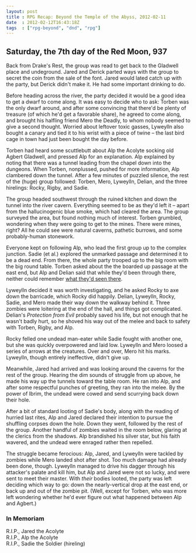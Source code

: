 ```yaml
---
layout: post
title : RPG Recap: Beyond the Temple of the Abyss, 2012-02-11
date  : 2012-02-12T16:43:18Z
tags  : ["rpg-beyond", "dnd", "rpg"]
---
```

## Saturday, the 7th day of the Red Moon, 937

Back from Drake's Rest, the group was read to get back to the Gladwell place
and undeground.  Jared and Derick parted ways with the group to secret the coin
from the sale of the font.  Jared would lated catch up with the party, but
Derick didn't make it.  He had some important drinking to do.

Before heading across the river, the party decided it would be a good idea to
get a dwarf to come along.  It was easy to decide who to ask: Torben was the
only dwarf around, and after some convincing that there'd be plenty of treasure
(of which he'd get a favorable share), he agreed to come along, and brought his
halfling friend Mero the Deadly, to whom nobody seemed to give a second
thought.  Worried about leftover toxic gasses, Lyweylln also bought a canary
and tied it to his wrist with a piece of twine – the last bird cage in town had
just been bought the day before.

Torben had heard some scuttlebutt about Alp the Acolyte socking old Agbert
Gladwell, and pressed Alp for an explanation.  Alp explained by noting that
there was a tunnel leading from the chapel down into the dungeons.  When
Torben, nonplussed, pushed for more information, Alp clambered down the tunnel.
After a few minutes of puzzled silence, the rest of the (huge) group followed:
Torben, Mero, Lyweylln, Delian, and the three hirelings: Rocky, Rigby, and
Sadie.

The group headed southwest through the ruined kitchen and down the tunnel into
the river cavern.  Everything seemed to be as they'd left it – apart from the
hallucinogenic blue smoke, which had cleared the area.  The group surveyed the
area, but found nothing much of interest.  Torben grumbled, wondering when they
were going to get to the mines.  There were mines, right?  All he could see
were natural caverns, pathetic burrows, and some probably-human stonework.

Everyone kept on following Alp, who lead the first group up to the complex
junction.   Sadie (et al.) explored the unmarked passage and determined it to
be a dead end.  From there, the whole party trooped up to the big room with the
big round table.  Torben asked about the the boarded up passage at the east
end, but Alp and Delian said that while they'd been through there, neither
could remember [what they'd seen
there](http://rjbs.manxome.org/rubric/entry/1928).

Lyweylln decided it was worth investigating, and he asked Rocky to axe down the
barricade, which Rocky did happily.  Delian, Lyweylln, Rocky, Sadie, and Mero
made their way down the walkway behind it.  Three zombies were loitering at the
end of the hall, and things got complicated.  Delian's *Protection from Evil*
probably saved his life, but not enough that he wasn't badly hurt, so he shoved
his way out of the melee and back to safety with Torben, Rigby, and Alp.

Rocky felled one undead man-eater while Sadie fought with another one, but she
was quickly overpowered and laid low.  Lyweylln and Mero loosed a series of
arrows at the creatures.  Over and over, Mero hit his marks.  Lyweylln, though
entirely ineffective, didn't give up.

Meanwhile, Jared had arrived and was looking around the caverns for the rest of
the group.  Hearing the dim sounds of struggle from up above, he made his way
up the tunnels toward the table room.  He ran into Alp, and after some
respectful punches of greeting, they ran into the melee.  By the power of
Ibrim, the undead were cowed and send scurrying back down their hole.

After a bit of standard looting of Sadie's body, along with the reading of
hurried last rites, Alp and Jared declared their intention to pursue the
shuffling corpses down the hole.  Down they went, followed by the rest of the
group.  Another handful of zombies waited in the room below, glaring at the
clerics from the shadows.  Alp brandished his silver star, but his faith
wavered, and the undead were enraged rather then repelled.

The struggle became ferocious: Alp, Jared, and Lyweylln were tackled by zombies
while Mero landed shot after shot.  Too much damage had already been done,
though.  Lyweylln managed to drive his dagger through his attacker's palate and
kill him, but Alp and Jared were not so lucky, and were sent to meet their
master.  With *their* bodies looted, the party was left deciding which way to
go:  down the nearly-vertical drop at the east end, or back up and out of the
zombie pit.  (Well, except for Torben, who was more left wondering whether he'd
ever figure out what happened between Alp and Agbert.)

### In Memoriam

R.I.P., Jared the Acolyte  
R.I.P., Alp the Acolyte  
R.I.P., Sadie the Soldier (hireling)

